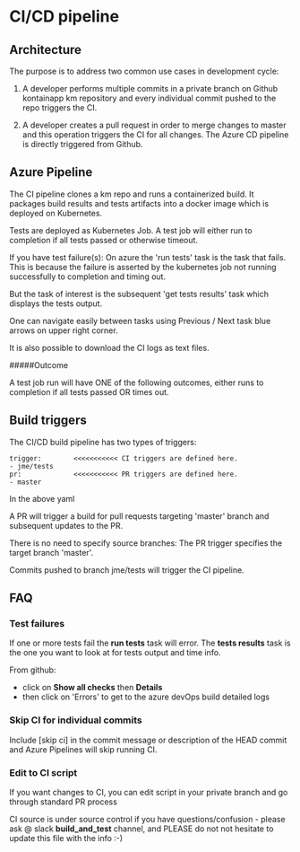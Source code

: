# CI/CD pipeline 

## Architecture

The purpose is to address two common use cases in development cycle:

1. A developer performs multiple commits in a private branch on Github kontainapp km repository and every individual commit pushed to the repo triggers the CI.

2. A developer creates a pull request in order to merge changes to master and this operation triggers the CI for all changes. The Azure CD pipeline is directly triggered from Github.


## Azure Pipeline

The CI pipeline clones a km repo and runs a containerized build.
It packages build results and tests artifacts into a docker image which is deployed
on Kubernetes.

Tests are deployed as Kubernetes Job.
A test job will either run to completion if all tests passed or otherwise timeout. 

If you have test failure(s):
On azure the 'run tests' task is the task that fails.
This is because the failure is asserted by the kubernetes job not running successfully to completion and timing out. 

But the task of interest is the subsequent 'get tests results' task which displays the tests output.

One can navigate easily between tasks using Previous / Next task blue arrows on upper right corner.

It is also possible to download the CI logs as text files.

#####Outcome

A test job run will have ONE of the following outcomes, either runs to completion if all tests passed OR times out.


## Build triggers

The CI/CD build pipeline has two types of triggers:

```
trigger:        <<<<<<<<<<< CI triggers are defined here.
- jme/tests
pr:             <<<<<<<<<<< PR triggers are defined here.
- master
```
In the above yaml

A PR will trigger a build for pull requests targeting 'master' branch and subsequent updates to the PR. 

There is no need to specify source branches: The PR trigger specifies the target branch 'master'.

Commits pushed to branch jme/tests will trigger the CI pipeline.


## FAQ


### Test failures

If one or more tests fail the **run tests** task will error.
The **tests results** task is the one you want to look at for tests output and time info.

From github:
* click on **Show all checks** then **Details**
* then click on 'Errors' to get to the azure devOps build detailed logs


### Skip CI for individual commits

Include [skip ci] in the commit message or description of the HEAD commit and Azure Pipelines will skip running CI.

### Edit to CI script

If you want changes to CI, you can edit script in your private branch and go through standard PR process

CI source is under source control if you have questions/confusion - please ask @ slack **build\_and\_test** channel, and PLEASE do not not hesitate to update this file with the info :-)

